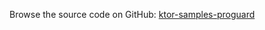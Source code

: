 [//]: # (title: Proguard)
[//]: # (category: samples)
[//]: # (caption: Proguard)

Browse the source code on GitHub: [ktor-samples-proguard](https://github.com/ktorio/ktor-samples/tree/1.3.0/other/proguard)
